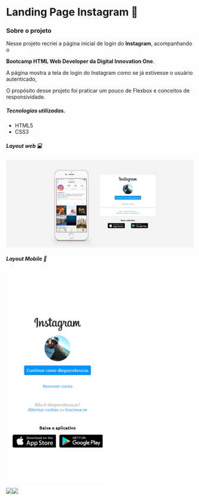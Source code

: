 # Landing Page Instagram 📸  

### Sobre o projeto

Nesse projeto recriei a página inicial de login do **Instagram**, acompanhando o 

**Bootcamp HTML Web Developer da Digital Innovation One**.

A página mostra a tela de login do Instagram como se já estivesse o usuário autenticado, 

O propósito desse projeto foi praticar um pouco de Flexbox e conceitos de responsividade.

##### Tecnologias utilizadas.

- HTML5
- CSS3

##### Layout web 💻

![layout-web](https://github.com/diegoreboucas/landing-page-instagram/blob/master/img/layout-web.png)

##### Layout Mobile 📱

![layout-mobile](https://github.com/diegoreboucas/landing-page-instagram/blob/master/img/layout-mobile.png) 

[<img src="https://img.shields.io/badge/linkedin-%230077B5.svg?&style=for-the-badge&logo=linkedin&logoColor=white" />](https://www.linkedin.com/in/diegosreboucas/)[<img src = "https://img.shields.io/badge/instagram-%23E4405F.svg?&style=for-the-badge&logo=instagram&logoColor=white">](https://www.instagram.com/diegosreboucas/)

